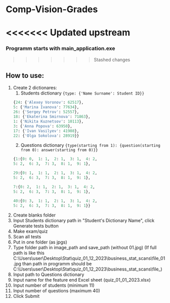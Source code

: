 # Comp-Vision-Grades

<<<<<<< Updated upstream
=======
### Programm starts with main_application.exe

>>>>>>> Stashed changes
## How to use:
1) Create 2 dictionares:
    1) Students dictionary ```{type: {'Name Surname': Student ID}}```
    ```py
    {24: {'Alexey Voronov': 62517},
    5: {'Marina Ivanova': 77634},
    26: {'Sergey Petrov': 52557},
    18: {'Ekaterina Smirnova': 71863},
    1: {'Nikita Kuznetsov': 10113},
    3: {'Anna Popova': 63950},
    17: {'Ivan Vasilyev': 41908},
    22: {'Olga Sokolova': 28919}}
    ```
    2) Questions dictionary ```{type(starting from 1): {question(starting from 0): answer(starting from 0)}} ```
    ```py
    {1:{0: 0,  1: 1,  2: 1,  3: 1,  4: 2,
    5: 2,  6: 3,  7: 3,  8: 1,  9: 1},

    29:{0: 1,  1: 1,  2: 1,  3: 1,  4: 2,
    5: 2,  6: 3,  7: 3,  8: 1,  9: 1},

    7:{0: 2,  1: 1,  2: 1,  3: 1,  4: 2,
    5: 2,  6: 3,  7: 3,  8: 1,  9: 1},

    40:{0: 3,  1: 1,  2: 1,  3: 1,  4: 2,
    5: 2,  6: 3,  7: 3,  8: 1,  9: 1}}
    ```
2) Create blanks folder
3) Input Students dictionary path in "Student's Dictionary Name", click Generate tests button
4) Make exam/quiz
5) Scan all tests
6) Put in one folder (as jpgs)
7) Type folder path in image_path and save_path (without 01.jpg) (If full path is like this C:\Users\user\Desktop\Stat\quiz_01_12_2023\business_stat_scans\file_01.jpg than path in programm should be C:\Users\user\Desktop\Stat\quiz_01_12_2023\business_stat_scans\file_)
8) Input path to Questions dictionary
9) Input name for the feature end Excel sheet (quiz_01_01_2023.xlsx) 
10) Input number of students (minimum 11)
11) Input number of questions (maximum 40)
12) Click Submit